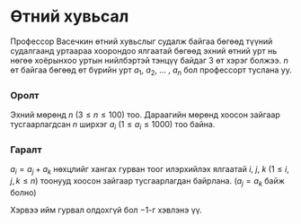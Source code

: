 Өтний хувьсал
=============

Профессор Васечкин өтний хувьслыг судалж байгаа бөгөөд түүний судалгаанд
уртаараа хоорондоо ялгаатай бөгөөд эхний өтний урт нь нөгөө хоёрынхоо уртын
нийлбэртэй тэнцүү байдаг $3$ өт хэрэг болжээ. $n$ өт байгаа бөгөөд өт бүрийн урт
$a_1$, $a_2$, ... , $a_n$ бол профессорт туслана уу.


### Оролт
Эхний мөрөнд $n$ ($3 ≤ n ≤ 100$) тоо. Дараагийн мөрөнд хоосон зайгаар
тусгаарлагдсан $n$ ширхэг $a_i$ ($1 ≤ a_i ≤ 1000$) тоо байна.


### Гаралт
$a_i = a_j + a_k$ нөхцлийг хангах гурван тоог илэрхийлэх ялгаатай $i$, $j$, $k$
($1 ≤ i, j, k ≤ n$) тоонууд хоосон зайгаар тусгаарлагдан байрлана. ($a_j = a_k$
байж болно)

Хэрвээ ийм гурвал олдохгүй бол $-1$-г хэвлэнэ үү.
